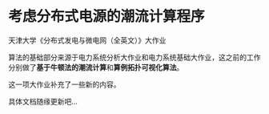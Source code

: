 # 考虑分布式电源的潮流计算程序

天津大学《分布式发电与微电网（全英文）》大作业

算法的基础部分来源于电力系统分析大作业和电力系统基础大作业，这之前的工作分别做了**基于牛顿法的潮流计算**和**算例拓扑可视化算法**。

这一项大作业补充了一些新的内容。

具体文档随缘更新吧...





